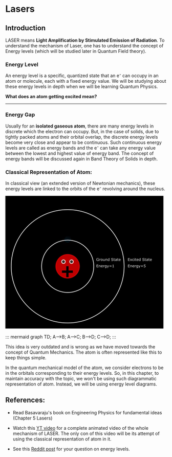 # Lasers

## Introduction

LASER means **Light Amplification by Stimulated Emission of Radiation**. To understand the mechanism of Laser, one has to understand the concept of Energy levels (which will be studied later in Quantum Field theory).

### Energy Level

An energy level is a specific, quantized state that an e⁻ can occupy in an atom or molecule, each with a fixed energy value. We will be studying about these energy levels in depth when we will be learning Quantum Physics.

**What does an atom getting excited mean?**

---

### Energy Gap

Usually for an **isolated gaseous atom**, there are many energy levels in discrete which the electron can occupy. But, in the case of solids, due to tightly packed atoms and their orbital overlap, the discrete energy levels become very close and appear to be continuous. Such continuous energy levels are called as energy bands and the e⁻ can take any energy value between the lowest and highest value of energy band. The concept of energy bands will be discussed again in Band Theory of Solids in depth.

### Classical Representation of Atom:

In classical view (an extended version of Newtonian mechanics), these energy levels are linked to the orbits of the e⁻ revolving around the nucleus.

![](./img/classic_atom.png)

::: mermaid
graph TD;
    A-->B;
    A-->C;
    B-->D;
    C-->D;
:::

This idea is very outdated and is wrong as we have moved towards the concept of Quantum Mechanics. The atom is often represented like this to keep things simple.

In the quantum mechanical model of the atom, we consider electrons to be in the orbitals corresponding to their energy levels. So, in this chapter, to maintain accuracy with the topic, we won't be using such diagrammatic representation of atom. Instead, we will be using energy level diagrams.

## References: 

- Read Basavaraju's book on Engineering Physics for fundamental ideas (Chapter 5 Lasers)

- Watch this [YT video](https://www.youtube.com/watch?v=_JOchLyNO_w&t=233s) for a complete animated video of the whole mechanism of LASER. The only con of this video will be its attempt of using the classical representation of atom in it.

- See this [Reddit post](https://www.reddit.com/r/Physics/comments/1ev7gss/are_energy_levels_for_electrons_or_atoms/) for your question on energy levels.